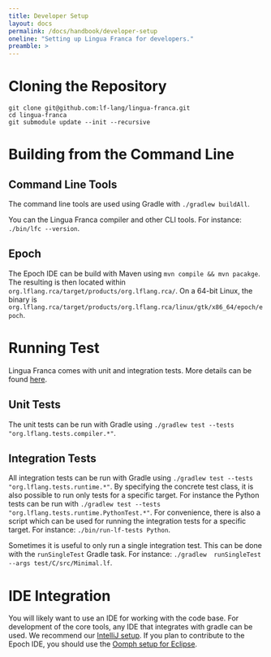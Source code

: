 ```yaml
---
title: Developer Setup
layout: docs
permalink: /docs/handbook/developer-setup
oneline: "Setting up Lingua Franca for developers."
preamble: >
---
```


# Cloning the Repository

```
git clone git@github.com:lf-lang/lingua-franca.git
cd lingua-franca
git submodule update --init --recursive
```

# Building from the Command Line

## Command Line Tools

The command line tools are used using Gradle with `./gradlew buildAll`.

You can the Lingua Franca compiler and other CLI tools. For instance: `./bin/lfc --version`.

## Epoch

The Epoch IDE can be build with Maven using `mvn compile && mvn pacakge`. The resulting is then located within `org.lflang.rca/target/products/org.lflang.rca/`. On a 64-bit Linux, the binary is `org.lflang.rca/target/products/org.lflang.rca/linux/gtk/x86_64/epoch/epoch`.

# Running Test

Lingua Franca comes with unit and integration tests. More details can be found [here](/docs/handbook/regression-tests).

## Unit Tests

The unit tests can be run with Gradle using `./gradlew test --tests "org.lflang.tests.compiler.*"`.

## Integration Tests

All integration tests can be run with Gradle using `./gradlew test --tests "org.lflang.tests.runtime.*"`. By specifying the concrete test class, it is also possible to run only tests for a specific target. For instance the Python tests can be run with `./gradlew test --tests "org.lflang.tests.runtime.PythonTest.*"`. For convenience, there is also a script which can be used for running the integration tests for a specific target. For instance: `./bin/run-lf-tests Python`.

Sometimes it is useful to only run a single integration test. This can be done with the `runSingleTest` Gradle task. For instance: `./gradlew  runSingleTest --args test/C/src/Minimal.lf`.


# IDE Integration

You will likely want to use an IDE for working with the code base. For development of the core tools, any IDE that integrates with gradle can be used. We recommend our [IntelliJ setup](/docs/handbook/intellij).
If you plan to contribute to the Epoch IDE, you should use the [Oomph setup for Eclipse](/docs/handbook/eclipse-oomph).
